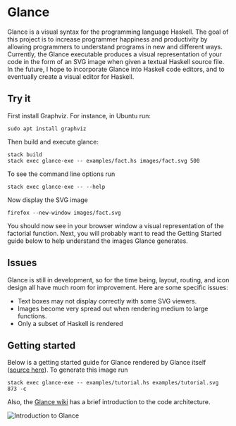 # Glance
Glance is a visual syntax for the programming language Haskell. The goal of this project is to increase programmer happiness and productivity by allowing programmers to understand programs in new and different ways. Currently, the Glance executable produces a visual representation of your code in the form of an SVG image when given a textual Haskell source file. In the future, I hope to incorporate Glance into Haskell code editors, and to eventually create a visual editor for Haskell.

## Try it
First install Graphviz. For instance, in Ubuntu run:

```sudo apt install graphviz```

Then build and execute glance:
```
stack build
stack exec glance-exe -- examples/fact.hs images/fact.svg 500
```
To see the command line options run
```
stack exec glance-exe -- --help
```

Now display the SVG image
```
firefox --new-window images/fact.svg
```
You should now see in your browser window a visual representation of the factorial function. Next, you will probably want to read the Getting Started guide below to help understand the images Glance generates.

## Issues
Glance is still in development, so for the time being, layout, routing, and icon design all have much room for improvement. Here are some specific issues:
* Text boxes may not display correctly with some SVG viewers.
* Images become very spread out when rendering medium to large functions.
* Only a subset of Haskell is rendered

## Getting started
Below is a getting started guide for Glance rendered by Glance itself ([source here](examples/tutorial.hs)). To generate this image run

`stack exec glance-exe -- examples/tutorial.hs examples/tutorial.svg 873 -c`

Also, the [Glance wiki](../../wiki) has a brief introduction to the code architecture.

<img src="https://cdn.rawgit.com/rgleichman/glance/e8290791da1df12f3d77e45851b7a16b704357db/examples/tutorial.svg" alt="Introduction to Glance" />
